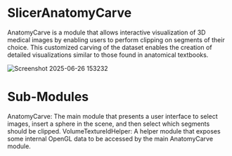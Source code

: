 # SlicerAnatomyCarve

AnatomyCarve is a module that allows interactive visualization of 3D medical images by enabling users to perform clipping on segments of their choice. This customized carving of the dataset enables the creation of detailed visualizations similar to those found in anatomical textbooks.

![Screenshot 2025-06-26 153232](https://github.com/user-attachments/assets/df90204b-5d21-4226-b2b4-e3da5c3012b1)

# Sub-Modules

AnatomyCarve: The main module that presents a user interface to select images, insert a sphere in the scene, and then select which segments should be clipped.
VolumeTextureIdHelper: A helper module that exposes some internal OpenGL data to be accessed by the main AnatomyCarve module.
